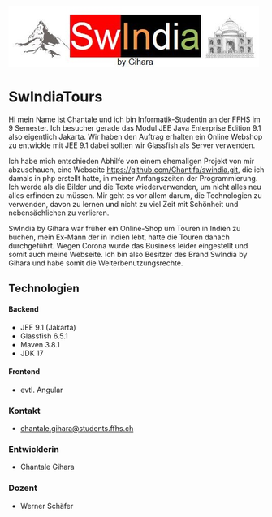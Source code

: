 ![LogoSwindiaTours](/src/main/backend/resources/img/logo.png)
# SwIndiaTours

Hi mein Name ist Chantale und ich bin Informatik-Studentin an der FFHS im 9 Semester. 
Ich besucher gerade das Modul JEE Java Enterprise Edition 9.1 also eigentlich Jakarta.
Wir haben den Auftrag erhalten ein Online Webshop zu entwickle mit JEE 9.1 dabei sollten wir Glassfish als Server verwenden.

Ich habe mich entschieden Abhilfe von einem ehemaligen Projekt von mir abzuschauen, eine Webseite https://github.com/Chantifa/swindia.git, die ich damals in php erstellt hatte, in meiner Anfangszeiten der Programmierung.
Ich werde als die Bilder und die Texte wiederverwenden, um nicht alles neu alles erfinden zu müssen.
Mir geht es vor allem darum, die Technologien zu verwenden, davon zu lernen und nicht zu viel Zeit
mit Schönheit und nebensächlichen zu verlieren.

SwIndia by Gihara war früher ein Online-Shop um Touren in Indien zu buchen, mein Ex-Mann der in Indien lebt,
hatte die Touren danach durchgeführt. Wegen Corona wurde das Business leider eingestellt und somit auch meine Webseite.
Ich bin also Besitzer des Brand SwIndia by Gihara und habe somit die Weiterbenutzungsrechte.

## Technologien
#### Backend
- JEE 9.1 (Jakarta)
- Glassfish 6.5.1
- Maven 3.8.1
- JDK 17

#### Frontend
- evtl. Angular

### Kontakt
- chantale.gihara@students.ffhs.ch

### Entwicklerin
- Chantale Gihara

### Dozent
- Werner Schäfer
